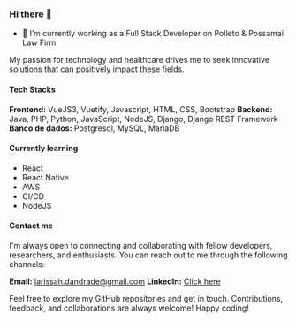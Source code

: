 ### Hi there 👋
- 🔭 I’m currently working as a Full Stack Developer on Polleto & Possamai Law Firm

My passion for technology and healthcare drives me to seek innovative solutions that can positively impact these fields.

#### Tech Stacks

**Frontend:** VueJS3, Vuetify, Javascript, HTML, CSS, Bootstrap
**Backend:** Java, PHP, Python, JavaScript, NodeJS, Django, Django REST Framework
**Banco de dados:** Postgresql, MySQL, MariaDB

#### Currently learning
- React
- React Native
- AWS
- CI/CD
- NodeJS

#### Contact me
I'm always open to connecting and collaborating with fellow developers, researchers, and enthusiasts. You can reach out to me through the following channels:

**Email:** larissah.dandrade@gmail.com
**LinkedIn:** [Click here](https://www.linkedin.com/in/larissahey/)

Feel free to explore my GitHub repositories and get in touch. Contributions, feedback, and collaborations are always welcome!
Happy coding!
